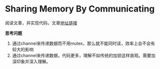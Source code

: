 # Sharing Memory By Communicating

阅读文章，并实现代码，文章[地址链接](https://mp.weixin.qq.com/s?__biz=Mzg3MTA0NDQ1OQ==&mid=2247483913&idx=1&sn=6dfb3bdea18be318da1de7df4251ed6a&chksm=ce85c60df9f24f1b7dcb493a7459b60ab1f4a028d042eb3309be3072e6fdac1d33c8c3f103c7&mpshare=1&scene=1&srcid=#rd)

**思考问题**
1. 通过channel来传递数据而不用mutex，那么就不能同时读，效率上会不会有较大的影响
2. 通过channel来传递数据，代码更多，理解不如传统的加锁这样直观。需要加深印象并深入理解。